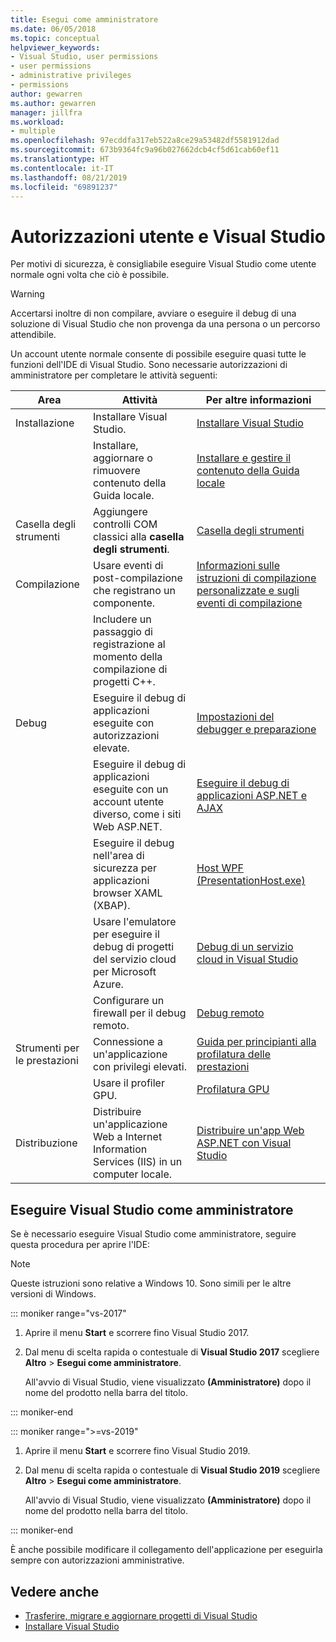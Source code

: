 ```yaml
---
title: Esegui come amministratore
ms.date: 06/05/2018
ms.topic: conceptual
helpviewer_keywords:
- Visual Studio, user permissions
- user permissions
- administrative privileges
- permissions
author: gewarren
ms.author: gewarren
manager: jillfra
ms.workload:
- multiple
ms.openlocfilehash: 97ecddfa317eb522a8ce29a53482df5581912dad
ms.sourcegitcommit: 673b9364fc9a96b027662dcb4cf5d61cab60ef11
ms.translationtype: HT
ms.contentlocale: it-IT
ms.lasthandoff: 08/21/2019
ms.locfileid: "69891237"
---
```

# <a name="user-permissions-and-visual-studio"></a>Autorizzazioni utente e Visual Studio

Per motivi di sicurezza, è consigliabile eseguire Visual Studio come utente normale ogni volta che ciò è possibile.

> [!WARNING]
> Accertarsi inoltre di non compilare, avviare o eseguire il debug di una soluzione di Visual Studio che non provenga da una persona o un percorso attendibile.

Un account utente normale consente di possibile eseguire quasi tutte le funzioni dell'IDE di Visual Studio. Sono necessarie autorizzazioni di amministratore per completare le attività seguenti:

|Area|Attività|Per altre informazioni|
|----------|----------| - |
|Installazione|Installare Visual Studio.|[Installare Visual Studio](../install/install-visual-studio.md)|
||Installare, aggiornare o rimuovere contenuto della Guida locale.|[Installare e gestire il contenuto della Guida locale](../help-viewer/install-manage-local-content.md)|
|Casella degli strumenti|Aggiungere controlli COM classici alla **casella degli strumenti**.|[Casella degli strumenti](../ide/reference/toolbox.md)|
|Compilazione|Usare eventi di post-compilazione che registrano un componente.|[Informazioni sulle istruzioni di compilazione personalizzate e sugli eventi di compilazione](/cpp/build/understanding-custom-build-steps-and-build-events)|
||Includere un passaggio di registrazione al momento della compilazione di progetti C++.||
|Debug|Eseguire il debug di applicazioni eseguite con autorizzazioni elevate.|[Impostazioni del debugger e preparazione](../debugger/debugger-settings-and-preparation.md)|
||Eseguire il debug di applicazioni eseguite con un account utente diverso, come i siti Web ASP.NET.|[Eseguire il debug di applicazioni ASP.NET e AJAX](../debugger/how-to-enable-debugging-for-aspnet-applications.md)|
||Eseguire il debug nell'area di sicurezza per applicazioni browser XAML (XBAP).|[Host WPF (PresentationHost.exe)](/dotnet/framework/wpf/app-development/wpf-host-presentationhost-exe)|
||Usare l'emulatore per eseguire il debug di progetti del servizio cloud per Microsoft Azure.|[Debug di un servizio cloud in Visual Studio](/azure/vs-azure-tools-debug-cloud-services-virtual-machines)|
||Configurare un firewall per il debug remoto.|[Debug remoto](../debugger/remote-debugging.md)|
|Strumenti per le prestazioni|Connessione a un'applicazione con privilegi elevati.|[Guida per principianti alla profilatura delle prestazioni](../profiling/beginners-guide-to-performance-profiling.md)|
||Usare il profiler GPU.|[Profilatura GPU](../profiling/gpu-usage.md)|
|Distribuzione|Distribuire un'applicazione Web a Internet Information Services (IIS) in un computer locale.|[Distribuire un'app Web ASP.NET con Visual Studio](/aspnet/web-forms/overview/older-versions-getting-started/deployment-to-a-hosting-provider/)|

## <a name="run-visual-studio-as-an-administrator"></a>Eseguire Visual Studio come amministratore

Se è necessario eseguire Visual Studio come amministratore, seguire questa procedura per aprire l'IDE:

> [!NOTE]
> Queste istruzioni sono relative a Windows 10. Sono simili per le altre versioni di Windows.

::: moniker range="vs-2017"

1. Aprire il menu **Start** e scorrere fino Visual Studio 2017.

1. Dal menu di scelta rapida o contestuale di **Visual Studio 2017** scegliere **Altro** > **Esegui come amministratore**.

   All'avvio di Visual Studio, viene visualizzato **(Amministratore)** dopo il nome del prodotto nella barra del titolo.

::: moniker-end

::: moniker range=">=vs-2019"

1. Aprire il menu **Start** e scorrere fino Visual Studio 2019.

1. Dal menu di scelta rapida o contestuale di **Visual Studio 2019** scegliere **Altro** > **Esegui come amministratore**.

   All'avvio di Visual Studio, viene visualizzato **(Amministratore)** dopo il nome del prodotto nella barra del titolo.

::: moniker-end

È anche possibile modificare il collegamento dell'applicazione per eseguirla sempre con autorizzazioni amministrative.

## <a name="see-also"></a>Vedere anche

- [Trasferire, migrare e aggiornare progetti di Visual Studio](../porting/port-migrate-and-upgrade-visual-studio-projects.md)
- [Installare Visual Studio](../install/install-visual-studio.md)